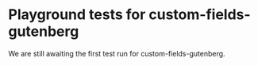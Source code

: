# Playground tests for custom-fields-gutenberg
We are still awaiting the first test run for custom-fields-gutenberg.
